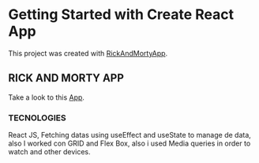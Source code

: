 # Getting Started with Create React App

This project was created with [RickAndMortyApp](https://rickandmortapp.herokuapp.com/).


## RICK AND MORTY APP

Take a look to this [App](https://rickandmortapp.herokuapp.com/).

### TECNOLOGIES
React JS, Fetching datas using useEffect and useState to manage de data, also I worked con GRID and Flex Box, also i used Media queries in order to watch and other devices.
